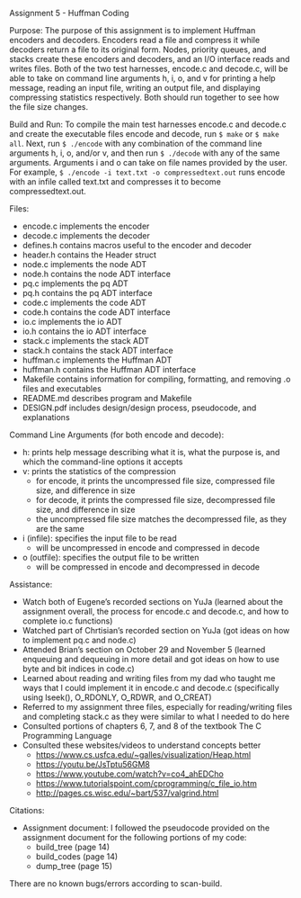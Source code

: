 Assignment 5 - Huffman Coding

Purpose: The purpose of this assignment is to implement Huffman encoders and decoders. Encoders read a file and compress it while decoders return a file to its original form. Nodes, priority queues, and stacks create these encoders and decoders, and an I/O interface reads and writes files. Both of the two test harnesses, encode.c and decode.c, will be able to take on command line arguments h, i, o, and v for printing a help message, reading an input file, writing an output file, and displaying compressing statistics respectively. Both should run together to see how the file size changes.

Build and Run: To compile the main test harnesses encode.c and decode.c and create the executable files encode and decode, run `$ make` or `$ make all`. Next, run `$ ./encode` with any combination of the command line arguments h, i, o, and/or v, and then run `$ ./decode` with any of the same arguments. Arguments i and o can take on file names provided by the user. For example, `$ ./encode -i text.txt -o compressedtext.out` runs encode with an infile called text.txt and compresses it to become compressedtext.out.

Files:
- encode.c implements the encoder
- decode.c implements the decoder
- defines.h contains macros useful to the encoder and decoder
- header.h contains the Header struct
- node.c implements the node ADT
- node.h contains the node ADT interface
- pq.c implements the pq ADT
- pq.h contains the pq ADT interface
- code.c implements the code ADT
- code.h contains the code ADT interface
- io.c implements the io ADT
- io.h contains the io ADT interface
- stack.c implements the stack ADT
- stack.h contains the stack ADT interface
- huffman.c implements the Huffman ADT
- huffman.h contains the Huffman ADT interface
- Makefile contains information for compiling, formatting, and removing .o files and executables
- README.md describes program and Makefile
- DESIGN.pdf includes design/design process, pseudocode, and explanations

Command Line Arguments (for both encode and decode):
- h: prints help message describing what it is, what the purpose is, and which the command-line options it accepts
- v: prints the statistics of the compression
    - for encode, it prints the uncompressed file size, compressed file size, and difference in size
    - for decode, it prints the compressed file size, decompressed file size, and difference in size
    - the uncompressed file size matches the decompressed file, as they are the same
- i (infile): specifies the input file to be read
    - will be uncompressed in encode and compressed in decode
- o (outfile): specifies the output file to be written
    - will be compressed in encode and decompressed in decode

Assistance:
- Watch both of Eugene’s recorded sections on YuJa (learned about the assignment overall, the process for encode.c and decode.c, and how to complete io.c functions)
- Watched part of Chrtisian’s recorded section on YuJa (got ideas on how to implement pq.c and node.c)
- Attended Brian’s section on October 29 and November 5 (learned enqueuing and dequeuing in more detail and got ideas on how to use byte and bit indices in code.c)
- Learned about reading and writing files from my dad who taught me ways that I could implement it in encode.c and decode.c (specifically using lseek(), O_RDONLY, O_RDWR, and O_CREAT)
- Referred to my assignment three files, especially for reading/writing files and completing stack.c as they were similar to what I needed to do here
- Consulted portions of chapters 6, 7, and 8 of the textbook The C Programming Language
- Consulted these websites/videos to understand concepts better
    - https://www.cs.usfca.edu/~galles/visualization/Heap.html
    - https://youtu.be/JsTptu56GM8
    - https://www.youtube.com/watch?v=co4_ahEDCho
    - https://www.tutorialspoint.com/cprogramming/c_file_io.htm
    - http://pages.cs.wisc.edu/~bart/537/valgrind.html

Citations:
- Assignment document: I followed the pseudocode provided on the assignment document for the following portions of my code:
    - build_tree (page 14)
    - build_codes (page 14)
    - dump_tree (page 15)


There are no known bugs/errors according to scan-build.

